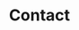 ---
title: Contact
slug: contact
sections:
  - type: hero_section
    title: Contact
  - type: contact_section
layout: advanced
---